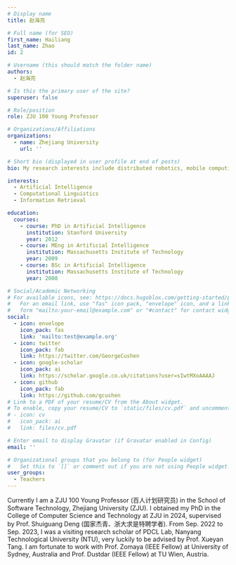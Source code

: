 ```yaml
---
# Display name
title: 赵海亮

# Full name (for SEO)
first_name: Hailiang
last_name: Zhao
id: 2

# Username (this should match the folder name)
authors:
  - 赵海亮

# Is this the primary user of the site?
superuser: false

# Role/position
role: ZJU 100 Young Professor

# Organizations/Affiliations
organizations:
  - name: Zhejiang University
    url: ''

# Short bio (displayed in user profile at end of posts)
bio: My research interests include distributed robotics, mobile computing and programmable matter.

interests:
  - Artificial Intelligence
  - Computational Linguistics
  - Information Retrieval

education:
  courses:
    - course: PhD in Artificial Intelligence
      institution: Stanford University
      year: 2012
    - course: MEng in Artificial Intelligence
      institution: Massachusetts Institute of Technology
      year: 2009
    - course: BSc in Artificial Intelligence
      institution: Massachusetts Institute of Technology
      year: 2008

# Social/Academic Networking
# For available icons, see: https://docs.hugoblox.com/getting-started/page-builder/#icons
#   For an email link, use "fas" icon pack, "envelope" icon, and a link in the
#   form "mailto:your-email@example.com" or "#contact" for contact widget.
social:
  - icon: envelope
    icon_pack: fas
    link: 'mailto:test@example.org'
  - icon: twitter
    icon_pack: fab
    link: https://twitter.com/GeorgeCushen
  - icon: google-scholar
    icon_pack: ai
    link: https://scholar.google.co.uk/citations?user=sIwtMXoAAAAJ
  - icon: github
    icon_pack: fab
    link: https://github.com/gcushen
# Link to a PDF of your resume/CV from the About widget.
# To enable, copy your resume/CV to `static/files/cv.pdf` and uncomment the lines below.
# - icon: cv
#   icon_pack: ai
#   link: files/cv.pdf

# Enter email to display Gravatar (if Gravatar enabled in Config)
email: ''

# Organizational groups that you belong to (for People widget)
#   Set this to `[]` or comment out if you are not using People widget.
user_groups:
  - Teachers
---
```


Currently I am a ZJU 100 Young Professor (百人计划研究员) in the School of Software Technology, Zhejiang University (ZJU). I obtained my PhD in the College of Computer Science and Technology at ZJU in 2024, supervised by Prof. Shuiguang Deng (国家杰青、浙大求是特聘学者). From Sep. 2022 to Sep. 2023, I was a visiting research scholar of PDCL Lab, Nanyang Technological University (NTU), very luckily to be advised by Prof. Xueyan Tang. I am fortunate to work with Prof. Zomaya (IEEE Fellow) at University of Sydney, Australia and Prof. Dustdar (IEEE Fellow) at TU Wien, Austria.
